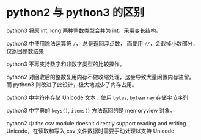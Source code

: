 # python2 与 python3 的区别

python3 将原 int, long 两种整数类型合并为 int，采用变长结构。

python3 中使用除法运算符 `/`， 总是返回浮点数， 而使用 `//`，会截掉小数部分，仅返回整数结果

python3 不再支持数字和非数字类型的比较操作。

python2 对回收后的整数复用内存不做收缩处理，这会导致大量闲置内存驻留。而 python3 则改进了此设计，极大地减少了内存占用。

python3 中字符串存储 Unicode 文本，使用 `bytes`, `bytearray` 存储字节序列

python3 中字典的 `keys()`, `items()` 方法返回的是 memoryview 对象。

python2 中 the csv module doesn’t directly support reading and writing Unicode，在读取和写入 csv 文件数据时需要手动处理以支持 Unicode
